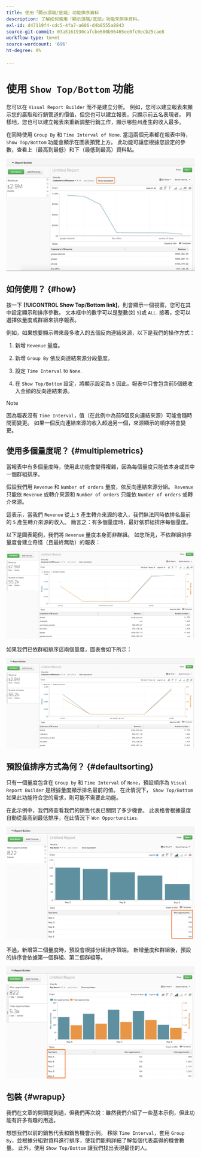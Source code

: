 ```yaml
---
title: 使用「顯示頂端/底端」功能排序資料
description: 了解如何使用「顯示頂端/底部」功能來排序資料。
exl-id: d47119f4-cdc5-4fa7-a606-d4b8555a8843
source-git-commit: 03a5161930cafcbe600b96465ee0fc0ecb25cae8
workflow-type: tm+mt
source-wordcount: '696'
ht-degree: 0%

---
```


# 使用 `Show Top/Bottom` 功能

您可以在 `Visual Report Builder` 而不是建立分析。 例如，您可以建立報表來顯示您的贏取和行銷管道的價值，但您也可以建立報表，只顯示前五名表現者。 同樣地，您也可以建立報表來重新調整行銷工作，顯示哪些州產生的收入最多。

在同時使用 `Group By` 和 `Time Interval of None`. 當這兩個元素都在報表中時， `Show Top/Bottom` 功能會顯示在圖表預覽上方。 此功能可讓您根據您設定的參數，查看上（最高到最低）和下（最低到最高）資料點。

![在「視覺化」Report Builder中顯示「上/下」功能。](../../assets/Show_Top_Bottom.png)

## 如何使用？ {#how}

按一下 **[!UICONTROL Show Top/Bottom link]**，則會顯示一個視窗，您可在其中設定顯示和排序參數。 文本框中的數字可以是整數(如 `5`)或 `ALL`. 接著，您可以選擇依量度或群組來排序報表。

例如，如果想要顯示帶來最多收入的五個反向連結來源，以下是我們的操作方式：

1. 新增 `Revenue` 量度。

1. 新增 `Group By` 依反向連結來源分段量度。

1. 設定 `Time Interval` to `None`.

1. 在 `Show Top/Bottom` 設定，將顯示設定為 `5` 因此，報表中只會包含前5個總收入金額的反向連結來源。

>[!NOTE]
>
>因為報表沒有 `Time Interval`，值（在此例中為前5個反向連結來源）可能會隨時間而變更。 如果一個反向連結來源的收入超過另一個，來源顯示的順序將會變更。

## 使用多個量度呢？ {#multiplemetrics}

當報表中有多個量度時，使用此功能會變得複雜，因為每個量度只能依本身或其中一個群組排序。

假設我們用 `Revenue` 和 `Number of orders` 量度，依反向連結來源分組。 `Revenue` 只能依 `Revenue` 或轉介來源和 `Number of orders` 只能依 `Number of orders` 或轉介來源。

這表示，當我們 `Revenue` 從上 `5` 產生轉介來源的收入，我們無法同時依排名最前的 `5` 產生轉介來源的收入。 簡言之：有多個量度時，最好依群組排序每個量度。

以下是圖表範例，我們將 `Revenue` 量度本身而非群組。 如您所見，不依群組排序量度會建立奇怪（且最終無助）的報表：

![奇怪而無益的報告結果。](../../assets/strange-report-results.png)

如果我們已依群組排序這兩個量度，圖表會如下所示：

![依群組排序兩個量度。](../../assets/sort-metrics-by-grouping.png)

## 預設值排序方式為何？ {#defaultsorting}

只有一個量度包含在 `Group by` 和 `Time Interval` of `None`，預設順序為 `Visual Report Builder` 是根據量度顯示排名最前的值。 在此情況下， `Show Top/Bottom` 如果此功能符合您的需求，則可能不需要此功能。

在此示例中，我們將查看我們的銷售代表已關閉了多少機會。 此表格會根據量度自動從最高到最低排序，在此情況下 `Won Opportunities`.

![依量度排序。](../../assets/Ordered_by_metric.png)

不過，新增第二個量度時，預設會根據分組排序頂端。 新增量度和群組後，預設的排序會依據第一個群組、第二個群組等。

![按分組排序。](../../assets/Ordered_by_grouping.png)

## 包裝 {#wrapup}

我們在文章的開頭提到過，但我們再次說：雖然我們介紹了一些基本示例，但此功能有許多有趣的用途。

想想我們以前的銷售代表和銷售機會示例。 移除 `Time Interval`，套用 `Group By`，並根據分組對資料進行排序，使我們能夠詳細了解每個代表贏得的機會數量。 此外，使用 `Show Top/Bottom` 讓我們找出表現最佳的人。
